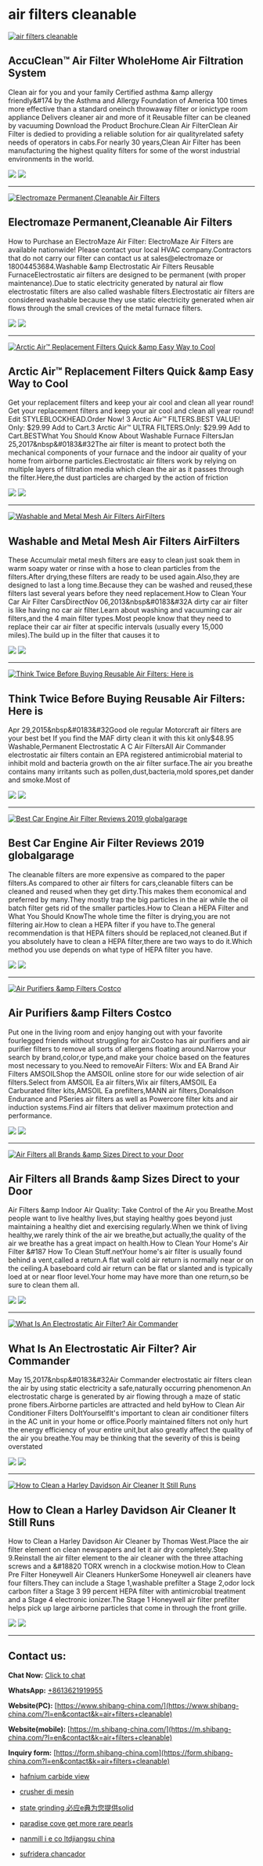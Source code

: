 # air filters cleanable

<a href="https://swt.shibang-china.com/?l=en&img&k=air+filters+cleanable" target="_blank">![air filters cleanable](http://static.shibang-china.com/all-800x300/697.jpg)</a>

## AccuClean™ Air Filter WholeHome Air Filtration System
Clean air for you and your family Certified asthma &amp allergy friendly&#174 by the Asthma and Allergy Foundation of America 100 times more effective than a standard oneinch throwaway filter or ionictype room appliance Delivers cleaner air and more of it Reusable filter can be cleaned by vacuuming Download the Product Brochure.Clean Air FilterClean Air Filter is dedied to providing a reliable solution for air qualityrelated safety needs of operators in cabs.For nearly 30 years,Clean Air Filter has been manufacturing the highest quality filters for some of the worst industrial environments in the world.


<a href="https://whatsapp.shibangsoft.com/WhatsApp.php" target="_blank" title="WhatsApp">![](http://static.shibang-china.com/icon/whatsapp.png)</a> <a href="https://swt.shibang-china.com/?l=en&icon&k=air+filters+cleanable" target="_blank">![](http://static.shibang-china.com/icon/chat-en.png)</a>

---

<a href="https://swt.shibang-china.com/?l=en&img&k=air+filters+cleanable" target="_blank">![Electromaze Permanent,Cleanable Air Filters](http://static.shibang-china.com/all-800x300/307.jpg)</a>

## Electromaze Permanent,Cleanable Air Filters
How to Purchase an ElectroMaze Air Filter: ElectroMaze Air Filters are available nationwide! Please contact your local HVAC company.Contractors that do not carry our filter can contact us at sales@electromaze or 18004453684.Washable &amp Electrostatic Air Filters Reusable FurnaceElectrostatic air filters are designed to be permanent (with proper maintenance).Due to static electricity generated by natural air flow electrostatic filters are also called washable filters.Electrostatic air filters are considered washable because they use static electricity generated when air flows through the small crevices of the metal furnace filters.


<a href="https://whatsapp.shibangsoft.com/WhatsApp.php" target="_blank" title="WhatsApp">![](http://static.shibang-china.com/icon/whatsapp.png)</a> <a href="https://swt.shibang-china.com/?l=en&icon&k=air+filters+cleanable" target="_blank">![](http://static.shibang-china.com/icon/chat-en.png)</a>

---

<a href="https://swt.shibang-china.com/?l=en&img&k=air+filters+cleanable" target="_blank">![Arctic Air™ Replacement Filters Quick &amp Easy Way to Cool](http://static.shibang-china.com/all-800x300/1384.jpg)</a>

## Arctic Air™ Replacement Filters Quick &amp Easy Way to Cool
Get your replacement filters and keep your air cool and clean all year round! Get your replacement filters and keep your air cool and clean all year round! Edit STYLEBLOCKHEAD.Order Now! 3 Arctic Air™ FILTERS.BEST VALUE! Only: $29.99 Add to Cart.3 Arctic Air™ ULTRA FILTERS.Only: $29.99 Add to Cart.BESTWhat You Should Know About Washable Furnace FiltersJan 25,2017&nbsp&#0183&#32The air filter is meant to protect both the mechanical components of your furnace and the indoor air quality of your home from airborne particles.Electrostatic air filters work by relying on multiple layers of filtration media which clean the air as it passes through the filter.Here,the dust particles are charged by the action of friction


<a href="https://whatsapp.shibangsoft.com/WhatsApp.php" target="_blank" title="WhatsApp">![](http://static.shibang-china.com/icon/whatsapp.png)</a> <a href="https://swt.shibang-china.com/?l=en&icon&k=air+filters+cleanable" target="_blank">![](http://static.shibang-china.com/icon/chat-en.png)</a>

---

<a href="https://swt.shibang-china.com/?l=en&img&k=air+filters+cleanable" target="_blank">![Washable and Metal Mesh Air Filters AirFilters](http://static.shibang-china.com/all-800x300/1050.jpg)</a>

## Washable and Metal Mesh Air Filters AirFilters
These Accumulair metal mesh filters are easy to clean just soak them in warm soapy water or rinse with a hose to clean particles from the filters.After drying,these filters are ready to be used again.Also,they are designed to last a long time.Because they can be washed and reused,these filters last several years before they need replacement.How to Clean Your Car Air Filter CarsDirectNov 06,2013&nbsp&#0183&#32A dirty car air filter is like having no car air filter.Learn about washing and vacuuming car air filters,and the 4 main filter types.Most people know that they need to replace their car air filter at specific intervals (usually every 15,000 miles).The build up in the filter that causes it to


<a href="https://whatsapp.shibangsoft.com/WhatsApp.php" target="_blank" title="WhatsApp">![](http://static.shibang-china.com/icon/whatsapp.png)</a> <a href="https://swt.shibang-china.com/?l=en&icon&k=air+filters+cleanable" target="_blank">![](http://static.shibang-china.com/icon/chat-en.png)</a>

---

<a href="https://swt.shibang-china.com/?l=en&img&k=air+filters+cleanable" target="_blank">![Think Twice Before Buying Reusable Air Filters: Here is](http://static.shibang-china.com/all-800x300/1285.jpg)</a>

## Think Twice Before Buying Reusable Air Filters: Here is
Apr 29,2015&nbsp&#0183&#32Good ole regular Motorcraft air filters are your best bet If you find the MAF dirty clean it with this kit only$48.95 Washable,Permanent Electrostatic A C Air FiltersAll Air Commander electrostatic air filters contain an EPA registered antimicrobial material to inhibit mold and bacteria growth on the air filter surface.The air you breathe contains many irritants such as pollen,dust,bacteria,mold spores,pet dander and smoke.Most of


<a href="https://whatsapp.shibangsoft.com/WhatsApp.php" target="_blank" title="WhatsApp">![](http://static.shibang-china.com/icon/whatsapp.png)</a> <a href="https://swt.shibang-china.com/?l=en&icon&k=air+filters+cleanable" target="_blank">![](http://static.shibang-china.com/icon/chat-en.png)</a>

---

<a href="https://swt.shibang-china.com/?l=en&img&k=air+filters+cleanable" target="_blank">![Best Car Engine Air Filter Reviews 2019 globalgarage](http://static.shibang-china.com/all-800x300/458.jpg)</a>

## Best Car Engine Air Filter Reviews 2019 globalgarage
The cleanable filters are more expensive as compared to the paper filters.As compared to other air filters for cars,cleanable filters can be cleaned and reused when they get dirty.This makes them economical and preferred by many.They mostly trap the big particles in the air while the oil batch filter gets rid of the smaller particles.How to Clean a HEPA Filter and What You Should KnowThe whole time the filter is drying,you are not filtering air.How to clean a HEPA filter if you have to.The general recommendation is that HEPA filters should be replaced,not cleaned.But if you absolutely have to clean a HEPA filter,there are two ways to do it.Which method you use depends on what type of HEPA filter you have.


<a href="https://whatsapp.shibangsoft.com/WhatsApp.php" target="_blank" title="WhatsApp">![](http://static.shibang-china.com/icon/whatsapp.png)</a> <a href="https://swt.shibang-china.com/?l=en&icon&k=air+filters+cleanable" target="_blank">![](http://static.shibang-china.com/icon/chat-en.png)</a>

---

<a href="https://swt.shibang-china.com/?l=en&img&k=air+filters+cleanable" target="_blank">![Air Purifiers &amp Filters Costco](http://static.shibang-china.com/all-800x300/357.jpg)</a>

## Air Purifiers &amp Filters Costco
Put one in the living room and enjoy hanging out with your favorite fourlegged friends without struggling for air.Costco has air purifiers and air purifier filters to remove all sorts of allergens floating around.Narrow your search by brand,color,or type,and make your choice based on the features most necessary to you.Need to removeAir Filters: Wix and EA Brand Air Filters AMSOILShop the AMSOIL online store for our wide selection of air filters.Select from AMSOIL Ea air filters,Wix air filters,AMSOIL Ea Carburated filter kits,AMSOIL Ea prefilters,MANN air filters,Donaldson Endurance and PSeries air filters as well as Powercore filter kits and air induction systems.Find air filters that deliver maximum protection and performance.


<a href="https://whatsapp.shibangsoft.com/WhatsApp.php" target="_blank" title="WhatsApp">![](http://static.shibang-china.com/icon/whatsapp.png)</a> <a href="https://swt.shibang-china.com/?l=en&icon&k=air+filters+cleanable" target="_blank">![](http://static.shibang-china.com/icon/chat-en.png)</a>

---

<a href="https://swt.shibang-china.com/?l=en&img&k=air+filters+cleanable" target="_blank">![Air Filters all Brands &amp Sizes Direct to your Door](http://static.shibang-china.com/all-800x300/151.jpg)</a>

## Air Filters all Brands &amp Sizes Direct to your Door
Air Filters &amp Indoor Air Quality: Take Control of the Air you Breathe.Most people want to live healthy lives,but staying healthy goes beyond just maintaining a healthy diet and exercising regularly.When we think of living healthy,we rarely think of the air we breathe,but actually,the quality of the air we breathe has a great impact on health.How to Clean Your Home's Air Filter &#187 How To Clean Stuff.netYour home's air filter is usually found behind a vent,called a return.A flat wall cold air return is normally near or on the ceiling.A baseboard cold air return can be flat or slanted and is typically loed at or near floor level.Your home may have more than one return,so be sure to clean them all.


<a href="https://whatsapp.shibangsoft.com/WhatsApp.php" target="_blank" title="WhatsApp">![](http://static.shibang-china.com/icon/whatsapp.png)</a> <a href="https://swt.shibang-china.com/?l=en&icon&k=air+filters+cleanable" target="_blank">![](http://static.shibang-china.com/icon/chat-en.png)</a>

---

<a href="https://swt.shibang-china.com/?l=en&img&k=air+filters+cleanable" target="_blank">![What Is An Electrostatic Air Filter? Air Commander](http://static.shibang-china.com/all-800x300/1309.jpg)</a>

## What Is An Electrostatic Air Filter? Air Commander
May 15,2017&nbsp&#0183&#32Air Commander electrostatic air filters clean the air by using static electricity a safe,naturally occurring phenomenon.An electrostatic charge is generated by air flowing through a maze of static prone fibers.Airborne particles are attracted and held byHow to Clean Air Conditioner Filters DoItYourselfIt's important to clean air conditioner filters in the AC unit in your home or office.Poorly maintained filters not only hurt the energy efficiency of your entire unit,but also greatly affect the quality of the air you breathe.You may be thinking that the severity of this is being overstated


<a href="https://whatsapp.shibangsoft.com/WhatsApp.php" target="_blank" title="WhatsApp">![](http://static.shibang-china.com/icon/whatsapp.png)</a> <a href="https://swt.shibang-china.com/?l=en&icon&k=air+filters+cleanable" target="_blank">![](http://static.shibang-china.com/icon/chat-en.png)</a>

---

<a href="https://swt.shibang-china.com/?l=en&img&k=air+filters+cleanable" target="_blank">![How to Clean a Harley Davidson Air Cleaner It Still Runs](http://static.shibang-china.com/all-800x300/223.jpg)</a>

## How to Clean a Harley Davidson Air Cleaner It Still Runs
How to Clean a Harley Davidson Air Cleaner by Thomas West.Place the air filter element on clean newspapers and let it air dry completely.Step 9.Reinstall the air filter element to the air cleaner with the three attaching screws and a &#18820 TORX wrench in a clockwise motion.How to Clean Pre Filter Honeywell Air Cleaners HunkerSome Honeywell air cleaners have four filters.They can include a Stage 1,washable prefilter a Stage 2,odor lock carbon filter a Stage 3 99 percent HEPA filter with antimicrobial treatment and a Stage 4 electronic ionizer.The Stage 1 Honeywell air filter prefilter helps pick up large airborne particles that come in through the front grille.


<a href="https://whatsapp.shibangsoft.com/WhatsApp.php" target="_blank" title="WhatsApp">![](http://static.shibang-china.com/icon/whatsapp.png)</a> <a href="https://swt.shibang-china.com/?l=en&icon&k=air+filters+cleanable" target="_blank">![](http://static.shibang-china.com/icon/chat-en.png)</a>

---
## Contact us:

**Chat Now:** [Click to chat](https://swt.shibang-china.com?l=en&contact&k=air+filters+cleanable)

**WhatsApp:**  [+8613621919955](https://whatsapp.shibangsoft.com/WhatsApp.php)

**Website(PC):** [https://www.shibang-china.com/](https://www.shibang-china.com/?l=en&contact&k=air+filters+cleanable)

**Website(mobile):** [https://m.shibang-china.com/](https://m.shibang-china.com/?l=en&contact&k=air+filters+cleanable)

**Inquiry form:** [https://form.shibang-china.com](https://form.shibang-china.com?l=en&contact&k=air+filters+cleanable)

* [hafnium carbide view](../111/hafnium%20carbide%20view.md)

* [crusher di mesin](../113/crusher%20di%20mesin.md)

* [state grinding 必应e典为您提供solid](../115/state%20grinding%20%E5%BF%85%E5%BA%94e%E5%85%B8%E4%B8%BA%E6%82%A8%E6%8F%90%E4%BE%9Bsolid.md)

* [paradise cove get more rare pearls](../112/paradise%20cove%20get%20more%20rare%20pearls.md)

* [nanmill i e co ltdjiangsu china](../119/nanmill%20i%20e%20co%20ltdjiangsu%20china.md)

* [sufridera chancador](../112/sufridera%20chancador.md)